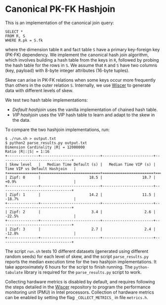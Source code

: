 # Canonical PK-FK Hashjoin

This is an implementation of the canonical join query:
```
SELECT *
FROM R, S
WHERE R.pk = S.fk
```
where the dimension table `R` and fact table `S` have a primary key-foreign key (PK-FK) dependency. We implement the canonical hash join algorithm, which involves building a hash table from the keys in `R`, followed by probing the hash table for the rows in `S`. We assume that `R` and `S` have two columns (key, payload) with 8-byte integer attributes (16-byte tuples).

Skew can arise in PK-FK relations when some keys occur more frequently than others in the outer relation `S`. Internally, we use [Wiscer](https://github.com/aarati-K/wiscer) to generate data with different levels of skew.

We test two hash table implementations:
* *Default hashjoin* uses the vanilla implementation of chained hash table.
* *VIP hashjoin* uses the VIP hash table to learn and adapt to the skew in the data.

To compare the two hashjoin implementations, run:

```
$ ./run.sh > output.txt
$ python2 parse_results.py output.txt
Dimension Cardinality |R| = 12000000
Ratio |R|:|S| = 1:16
+--------------+---------------------------+-----------------------+--------------------------------+
| Skew level   |   Median Time Default (s) |   Median Time VIP (s) | Time VIP vs Default Hashjoin   |
+==============+===========================+=======================+================================+
| Zipf: 0      |                      18.5 |                  18.7 | +0.9%                          |
+--------------+---------------------------+-----------------------+--------------------------------+
| Zipf: 1      |                      14.2 |                  11.5 | -18.7%                         |
+--------------+---------------------------+-----------------------+--------------------------------+
| Zipf: 2      |                       3.4 |                   2.6 | -22.5%                         |
+--------------+---------------------------+-----------------------+--------------------------------+
| Zipf: 3      |                       2.7 |                   2.4 | -12.8%                         |
+--------------+---------------------------+-----------------------+--------------------------------+
```

The script `run.sh` tests 10 different datasets (generated using different random seeds) for each level of skew, and the script `parse_results.py` reports the median execution time for the two hashjoin implementations. It take approximately 6 hours for the script to finish running. The `python-tabulate` library is required for the `parse_results.py` script to work.

Collecting hardware metrics is disabled by default, and requires following the steps detailed in the [Wiscer](https://github.com/aarati-K/wiscer) repository to program the performance monitoring unit (PMU) in Intel processors. Collection of hardware metrics can be enabled by setting the flag `_COLLECT_METRICS_` in file `metrics.h`.
